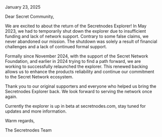 January 23, 2025

Dear Secret Community,

We are excited to about the return of the Secretnodes Explorer! In May 2023, we had to temporarily shut down the explorer due to insufficient funding and lack of network support. Contrary to some false claims, we never abandoned our mission. The shutdown was solely a result of financial challenges and a lack of continued formal support.

Formally since November 2024, with the support of the Secret Network Foundation, and earlier in 2024 trying to find a path forward, we are working to successfully relaunched the explorer. This renewed backing allows us to enhance the products reliability and continue our commitment to the Secret Network ecosystem.

Thank you to our original supporters and everyone who helped us bring the Secretnodes Explorer back. We look forward to serving the network once again.

Currently the explorer is up in beta at secretnodes.com, stay tuned for updates and more information.

Warm regards,

The Secretnodes Team
